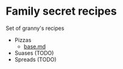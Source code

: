 # Family secret recipes

Set of granny's recipes

- Pizzas
    - [base.md](./pizzas/base.md)
- Suases (TODO)
- Spreads (TODO)
